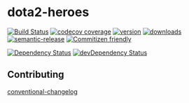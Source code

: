 # dota2-heroes 

[![Build Status](https://img.shields.io/travis/Den-dp/dota2-heroes.svg?style=flat-square)](https://travis-ci.org/Den-dp/dota2-heroes)
[![codecov coverage](https://img.shields.io/codecov/c/github/Den-dp/dota2-heroes.svg?style=flat-square)](https://codecov.io/github/Den-dp/dota2-heroes)
[![version](https://img.shields.io/npm/v/dota2-heroes.svg?style=flat-square)](http://npm.im/dota2-heroes)
[![downloads](https://img.shields.io/npm/dm/dota2-heroes.svg?style=flat-square)](http://npm-stat.com/charts.html?package=dota2-heroes&from=2015-08-01)
[![semantic-release](https://img.shields.io/badge/%20%20%F0%9F%93%A6%F0%9F%9A%80-semantic--release-e10079.svg?style=flat-square)](https://github.com/semantic-release/semantic-release)
[![Commitizen friendly](https://img.shields.io/badge/commitizen-friendly-brightgreen.svg?style=flat-square)](http://commitizen.github.io/cz-cli/)

[![Dependency Status](https://img.shields.io/david/den-dp/dota2-heroes.svg?style=flat-square)](https://david-dm.org/den-dp/dota2-heroes)
[![devDependency Status](https://img.shields.io/david/dev/den-dp/dota2-heroes.svg?style=flat-square)](https://david-dm.org/den-dp/dota2-heroes#info=devDependencies)


## Contributing
[conventional-changelog](https://github.com/ajoslin/conventional-changelog/blob/master/conventions/angular.md)

